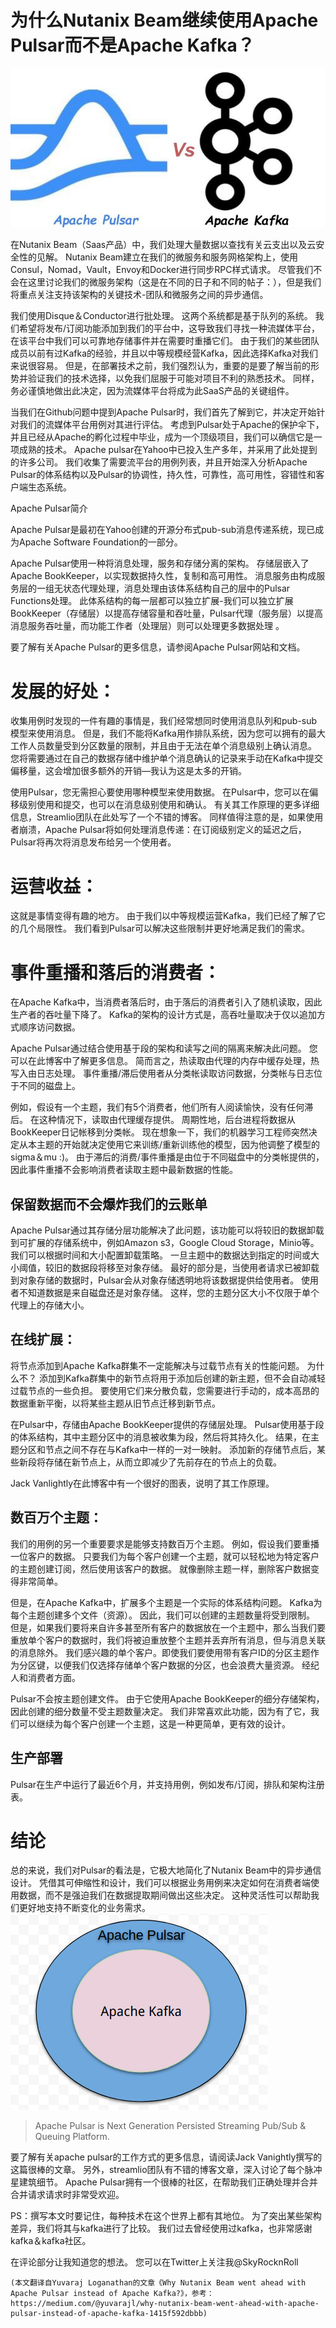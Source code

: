 # 为什么Nutanix Beam继续使用Apache Pulsar而不是Apache Kafka？
![](1*mJiSX1ECCfmHD4_JisoqmA.jpeg)

在Nutanix Beam（Saas产品）中，我们处理大量数据以查找有关云支出以及云安全性的见解。 Nutanix Beam建立在我们的微服务和服务网格架构上，使用Consul，Nomad，Vault，Envoy和Docker进行同步RPC样式请求。 尽管我们不会在这里讨论我们的微服务架构（这是在不同的日子和不同的帖子：），但是我们将重点关注支持该架构的关键技术-团队和微服务之间的异步通信。

我们使用Disque＆Conductor进行批处理。 这两个系统都是基于队列的系统。 我们希望将发布/订阅功能添加到我们的平台中，这导致我们寻找一种流媒体平台，在该平台中我们可以可靠地存储事件并在需要时重播它们。 由于我们的某些团队成员以前有过Kafka的经验，并且以中等规模经营Kafka，因此选择Kafka对我们来说很容易。 但是，在部署技术之前，我们强烈认为，重要的是要了解当前的形势并验证我们的技术选择，以免我们屈服于可能对项目不利的熟悉技术。 同样，务必谨慎地做出此决定，因为流媒体平台将成为此SaaS产品的关键组件。

当我们在Github问题中提到Apache Pulsar时，我们首先了解到它，并决定开始针对我们的流媒体平台用例对其进行评估。 考虑到Pulsar处于Apache的保护伞下，并且已经从Apache的孵化过程中毕业，成为一个顶级项目，我们可以确信它是一项成熟的技术。 Apache pulsar在Yahoo中已投入生产多年，并采用了此处提到的许多公司。 我们收集了需要流平台的用例列表，并且开始深入分析Apache Pulsar的体系结构以及Pulsar的协调性，持久性，可靠性，高可用性，容错性和客户端生态系统。

Apache Pulsar简介

Apache Pulsar是最初在Yahoo创建的开源分布式pub-sub消息传递系统，现已成为Apache Software Foundation的一部分。

Apache Pulsar使用一种将消息处理，服务和存储分离的架构。 存储层嵌入了Apache BookKeeper，以实现数据持久性，复制和高可用性。 消息服务由构成服务层的一组无状态代理处理，消息处理由该体系结构自己的层中的Pulsar Functions处理。 此体系结构的每一层都可以独立扩展-我们可以独立扩展BookKeeper（存储层）以提高存储容量和吞吐量，Pulsar代理（服务层）以提高消息服务吞吐量，而功能工作者（处理层）则可以处理更多数据处理 。

要了解有关Apache Pulsar的更多信息，请参阅Apache Pulsar网站和文档。
# 发展的好处：

收集用例时发现的一件有趣的事情是，我们经常想同时使用消息队列和pub-sub模型来使用消息。 但是，我们不能将Kafka用作排队系统，因为您可以拥有的最大工作人员数量受到分区数量的限制，并且由于无法在单个消息级别上确认消息。 您将需要通过在自己的数据存储中维护单个消息确认的记录来手动在Kafka中提交偏移量，这会增加很多额外的开销—我认为这是太多的开销。

使用Pulsar，您无需担心要使用哪种模型来使用数据。 在Pulsar中，您可以在偏移级别使用和提交，也可以在消息级别使用和确认。 有关其工作原理的更多详细信息，Streamlio团队在此处写了一个不错的博客。 同样值得注意的是，如果使用者崩溃，Apache Pulsar将如何处理消息传递：在订阅级别定义的延迟之后，Pulsar将再次将消息发布给另一个使用者。
# 运营收益：

这就是事情变得有趣的地方。 由于我们以中等规模运营Kafka，我们已经了解了它的几个局限性。 我们看到Pulsar可以解决这些限制并更好地满足我们的需求。
# 事件重播和落后的消费者：

在Apache Kafka中，当消费者落后时，由于落后的消费者引入了随机读取，因此生产者的吞吐量下降了。 Kafka的架构的设计方式是，高吞吐量取决于仅以追加方式顺序访问数据。

Apache Pulsar通过结合使用基于段的架构和读写之间的隔离来解决此问题。 您可以在此博客中了解更多信息。 简而言之，热读取由代理的内存中缓存处理，热写入由日志处理。 事件重播/滞后使用者从分类帐读取访问数据，分类帐与日志位于不同的磁盘上。

例如，假设有一个主题，我们有5个消费者，他们所有人阅读愉快，没有任何滞后。 在这种情况下，读取由代理缓存提供。 周期性地，后台进程将数据从BookKeeper日记帐移到分类帐。 现在想象一下，我们的机器学习工程师突然决定从本主题的开始就决定使用它来训练/重新训练他的模型，因为他调整了模型的sigma＆mu :)。 由于滞后的消费/事件重播是由位于不同磁盘中的分类帐提供的，因此事件重播不会影响消费者读取主题中最新数据的性能。
## 保留数据而不会爆炸我们的云账单

Apache Pulsar通过其存储分层功能解决了此问题，该功能可以将较旧的数据卸载到可扩展的存储系统中，例如Amazon s3，Google Cloud Storage，Minio等。我们可以根据时间和大小配置卸载策略。 一旦主题中的数据达到指定的时间或大小阈值，较旧的数据段将移至对象存储。 最好的部分是，当使用者请求已被卸载到对象存储的数据时，Pulsar会从对象存储透明地将该数据提供给使用者。 使用者不知道数据是来自磁盘还是对象存储。 这样，您的主题分区大小不仅限于单个代理上的存储大小。
## 在线扩展：

将节点添加到Apache Kafka群集不一定能解决与过载节点有关的性能问题。 为什么不？ 添加到Kafka群集中的新节点将用于添加后创建的新主题，但不会自动减轻过载节点的一些负担。 要使用它们来分散负载，您需要进行手动的，成本高昂的数据重新平衡，以将某些主题从旧节点迁移到新节点。

在Pulsar中，存储由Apache BookKeeper提供的存储层处理。 Pulsar使用基于段的体系结构，其中主题分区中的消息被收集为段，然后将其持久化。 结果，在主题分区和节点之间不存在与Kafka中一样的一对一映射。 添加新的存储节点后，某些新段将存储在新节点上，从而立即减少了先前存在的节点上的负载。

Jack Vanlightly在此博客中有一个很好的图表，说明了其工作原理。
## 数百万个主题：

我们的用例的另一个重要要求是能够支持数百万个主题。 例如，假设我们要重播一位客户的数据。 只要我们为每个客户创建一个主题，就可以轻松地为特定客户的主题创建订阅，然后使用该客户的数据。 就像删除主题一样，删除客户数据变得非常简单。

但是，在Apache Kafka中，扩展多个主题是一个实际的体系结构问题。 Kafka为每个主题创建多个文件（资源）。 因此，我们可以创建的主题数量将受到限制。 但是，如果我们要将来自许多甚至所有客户的数据放在一个主题中，那么当我们要重放单个客户的数据时，我们将被迫重放整个主题并丢弃所有消息，但与消息关联的消息除外。 我们感兴趣的单个客户。即使我们要使用带有客户ID的分区主题作为分区键，以便我们仅选择存储单个客户数据的分区，也会浪费大量资源。 经纪人和消费者方面。

Pulsar不会按主题创建文件。 由于它使用Apache BookKeeper的细分存储架构，因此创建的细分数量不受主题数量决定。 我们非常喜欢此功能，因为有了它，我们可以继续为每个客户创建一个主题，这是一种更简单，更有效的设计。
## 生产部署

Pulsar在生产中运行了最近6个月，并支持用例，例如发布/订阅，排队和架构注册表。
# 结论

总的来说，我们对Pulsar的看法是，它极大地简化了Nutanix Beam中的异步通信设计。 凭借其可伸缩性和设计，我们可以根据业务用例来决定如何在消费者端使用数据，而不是强迫我们在数据提取期间做出这些决定。 这种灵活性可以帮助我们更好地支持不断变化的业务需求。
![Apache Pulsar is Next Generation Persisted Streaming Pub/Sub & Queuing Platform.](1*gRA_hdrjFIrSDVMUPgDx8g.png)
> Apache Pulsar is Next Generation Persisted Streaming Pub/Sub & Queuing Platform.


要了解有关apache pulsar的工作方式的更多信息，请阅读Jack Vanightly撰写的这篇很棒的文章。 另外，streamlio团队有不错的博客文章，深入讨论了每个脉冲星建筑细节。 Apache Pulsar拥有一个很棒的社区，在帮助我们正确处理并合并合并请求请求时非常受欢迎。

PS：撰写本文时要记住，每种技术在这个世界上都有其地位。 为了突出某些架构差异，我们将其与kafka进行了比较。 我们过去曾经使用过kafka，也非常感谢kafka＆kafka社区。

在评论部分让我知道您的想法。 您可以在Twitter上关注我@SkyRocknRoll
```
(本文翻译自Yuvaraj Loganathan的文章《Why Nutanix Beam went ahead with Apache Pulsar instead of Apache Kafka?》，参考：https://medium.com/@yuvarajl/why-nutanix-beam-went-ahead-with-apache-pulsar-instead-of-apache-kafka-1415f592dbbb)
```
